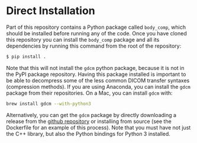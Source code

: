 # Direct Installation

Part of this repository contains a Python package called `body_comp`, which should be installed before running any
of the code.
Once you have cloned this repository you can install the `body_comp` package and all its dependencies by running
this command from the root of the repository:

```bash
$ pip install .
```

Note that this will not install the `gdcm` python package, because it is not in the PyPI package repository.
Having this package installed is important to be able to decompress some of the less common DICOM transfer
syntaxes (compression methods). If you are using Anaconda, you can install the `gdcm` package from their repositories.
On a Mac, you can install `gdcm` with:

```bash
brew install gdcm --with-python3
```

Alternatively, you can get the `gdcm` package by directly downloading a release from the
[github repository](https://github.com/malaterre/GDCM/releases) or installing from source (see the Dockerfile for an
example of this process). Note that you must have not just the C++ library, but also the Python bindings for Python 3
installed.
